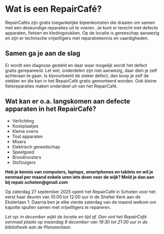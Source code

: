 # Wat is een RepairCafé?
RepairCafés zijn gratis toegankelijke bijeenkomsten die draaien om samen met een deskundige reparaties uit te voeren.
Je kunt er terecht met defecte apparaten, fietsen en kledingstukken.
Op de locatie is gereeschap aanwezig en zijn er technische vrijwilligers met reparatiekennis en vaardigheden.

## Samen ga je aan de slag
Er wordt een diagnose gesteld en daar waar mogelijk wordt het defect gratis gerepareerd.
Let wel, onderdelen zijn niet aanwezig, daar dien je zelf achteraan te gaan.
Is bijvoorbeeld de steker defect, dan koop je zelf de stekker en die kan in het RepairCafé gratis gemonteerd worden.
Ook kleine fietsreparaties maken onderdeel uit van het RepairCafé.

## Wat kan er o.a. langskomen aan defecte apparaten in het RepairCafé?
- Verlichting
- Kookplaatjes
- Kleine ovens
- Tost apparaten
- Mixers
- Elektrisch gereedschap
- Speelgoed
- Broodroosters
- Stofzuigers

__Heb je kennis van computers, laptops, smartphones en tablets en wil je eenmaal per maand enkele uren iets doen voor de wijk?
Meld je dan aan bij repair.schoten@gmail.com__

Op zaterdag 27 september 2025 opent het RepairCafé in Schoten voor het eerst haar deuren van 10:00 tot 12:00 uur in de Shelter Kerk aan de Eksterlaan 1.
Daarna ben je elke vierde zaterdag van de maand welkom om kapotte spullen samen met vrijwilligers te repareren.

_Let op: in december wijkt de locatie en tijd af.
Dan vint het RepairCafé eenmaal plaats op maandag 9 december van 19:30 tot 21:30 uur in de bibliotheek aan de Planetenlaan._